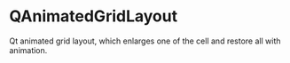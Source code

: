 QAnimatedGridLayout
===================

Qt animated grid layout, which enlarges one of the cell and restore all with animation.